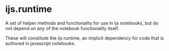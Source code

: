 # ijs.runtime

A set of helper methods and functionality for use in ijs notebooks, but do not
depend on any of the notebook functionality itself.

These will constitute the ijs runtime, an implicit dependency for code that is
authored in javascript notebooks.

